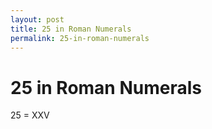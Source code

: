 ```yaml
---
layout: post
title: 25 in Roman Numerals
permalink: 25-in-roman-numerals
---
```


# 25 in Roman Numerals

25 = XXV
